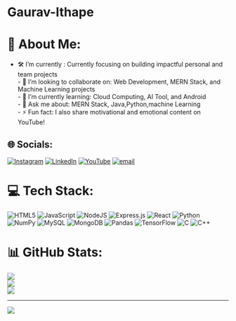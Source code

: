 # Gaurav-Ithape

# 💫 About Me:
- 🛠️ I’m currently : Currently focusing on building impactful personal and team projects<br>- 🤝 I’m looking to collaborate on: Web Development, MERN Stack, and Machine Learning projects<br>- 🌱 I’m currently learning: Cloud Computing, AI Tool, and Android<br>- 💬 Ask me about: MERN Stack, Java,Python,machine Learning<br>- ⚡ Fun fact: I also share motivational and emotional content on YouTube!<br>


## 🌐 Socials:
[![Instagram](https://img.shields.io/badge/Instagram-%23E4405F.svg?logo=Instagram&logoColor=white)](https://instagram.com/gaurav_ithape_07) [![LinkedIn](https://img.shields.io/badge/LinkedIn-%230077B5.svg?logo=linkedin&logoColor=white)](
gaurav-ithape-4238b52b7) [![YouTube](https://img.shields.io/badge/YouTube-%23FF0000.svg?logo=YouTube&logoColor=white)](https://youtube.com/@UC7KTBaCqCAwNPKaMnAhbezg) [![email](https://img.shields.io/badge/Email-D14836?logo=gmail&logoColor=white)](mailto:gauravithape250@gmail.com) 

# 💻 Tech Stack:
![HTML5](https://img.shields.io/badge/html5-%23E34F26.svg?style=for-the-badge&logo=html5&logoColor=white) ![JavaScript](https://img.shields.io/badge/javascript-%23323330.svg?style=for-the-badge&logo=javascript&logoColor=%23F7DF1E) ![NodeJS](https://img.shields.io/badge/node.js-6DA55F?style=for-the-badge&logo=node.js&logoColor=white) ![Express.js](https://img.shields.io/badge/express.js-%23404d59.svg?style=for-the-badge&logo=express&logoColor=%2361DAFB) ![React](https://img.shields.io/badge/react-%2320232a.svg?style=for-the-badge&logo=react&logoColor=%2361DAFB) ![Python](https://img.shields.io/badge/python-3670A0?style=for-the-badge&logo=python&logoColor=ffdd54) ![NumPy](https://img.shields.io/badge/numpy-%23013243.svg?style=for-the-badge&logo=numpy&logoColor=white) ![MySQL](https://img.shields.io/badge/mysql-4479A1.svg?style=for-the-badge&logo=mysql&logoColor=white) ![MongoDB](https://img.shields.io/badge/MongoDB-%234ea94b.svg?style=for-the-badge&logo=mongodb&logoColor=white) ![Pandas](https://img.shields.io/badge/pandas-%23150458.svg?style=for-the-badge&logo=pandas&logoColor=white) ![TensorFlow](https://img.shields.io/badge/TensorFlow-%23FF6F00.svg?style=for-the-badge&logo=TensorFlow&logoColor=white) ![C](https://img.shields.io/badge/c-%2300599C.svg?style=for-the-badge&logo=c&logoColor=white) ![C++](https://img.shields.io/badge/c++-%2300599C.svg?style=for-the-badge&logo=c%2B%2B&logoColor=white)
# 📊 GitHub Stats:
![](https://github-readme-stats.vercel.app/api?username=GauravIthape&theme=calm_pink&hide_border=false&include_all_commits=false&count_private=false)<br/>
![](https://nirzak-streak-stats.vercel.app/?user=GauravIthape&theme=calm_pink&hide_border=false)<br/>
![](https://github-readme-stats.vercel.app/api/top-langs/?username=GauravIthape&theme=calm_pink&hide_border=false&include_all_commits=false&count_private=false&layout=compact)

---
[![](https://visitcount.itsvg.in/api?id=GauravIthape&icon=0&color=0)](https://visitcount.itsvg.in)

<!-- Proudly created with GPRM ( https://gprm.itsvg.in ) -->
